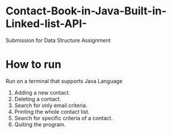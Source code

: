 # Contact-Book-in-Java-Built-in-Linked-list-API-
Submission for Data Structure Assignment

# How to run

Run on a terminal that supports Java Language

1. Adding a new contact.
2. Deleting a contact.
3. Search for only email criteria.
4. Printing the whole contact list.
5. Search for specific criteria of a contact.
6. Quiting the program.


